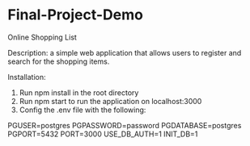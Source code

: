 # Final-Project-Demo

Online Shopping List 

Description: a simple web application that allows users to register and search for the shopping items.

Installation: 
1. Run npm install in the root directory 
2. Run npm start to run the application on localhost:3000
3. Config the .env file with the following:

PGUSER=postgres
PGPASSWORD=password
PGDATABASE=postgres
PGPORT=5432
PORT=3000
USE_DB_AUTH=1
INIT_DB=1 





